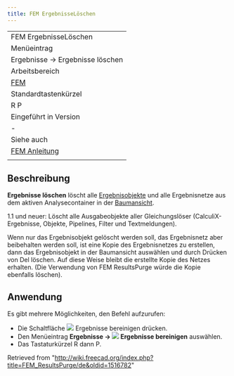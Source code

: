 ```yaml
---
title: FEM ErgebnisseLöschen
---
```

|  |
| --- |
| FEM ErgebnisseLöschen |
| Menüeintrag |
| Ergebnisse → Ergebnisse löschen |
| Arbeitsbereich |
| [FEM](/FEM_Workbench/de "FEM Workbench/de") |
| Standardtastenkürzel |
| R P |
| Eingeführt in Version |
| - |
| Siehe auch |
| [FEM Anleitung](/FEM_tutorial/de "FEM tutorial/de") |
|  |

## Beschreibung

**Ergebnisse löschen** löscht alle [Ergebnisobjekte](/FEM_ResultShow/de "FEM ResultShow/de") und alle Ergebnisnetze aus dem aktiven Analysecontainer in der [Baumansicht](/Tree_view/de "Tree view/de").

1.1 und neuer: Löscht alle Ausgabeobjekte aller Gleichungslöser (CalculiX-Ergebnisse, Objekte, Pipelines, Filter und Textmeldungen).

Wenn nur das Ergebnisobjekt gelöscht werden soll, das Ergebnisnetz aber beibehalten werden soll, ist eine Kopie des Ergebnisnetzes zu erstellen, dann das Ergebnisobjekt in der Baumansicht auswählen und durch Drücken von Del löschen. Auf diese Weise bleibt die erstellte Kopie des Netzes erhalten. (Die Verwendung von FEM ResultsPurge würde die Kopie ebenfalls löschen).

## Anwendung

Es gibt mehrere Möglichkeiten, den Befehl aufzurufen:

* Die Schaltfläche ![](/images/FEM_ResultsPurge.svg) Ergebnisse bereinigen drücken.
* Den Menüeintrag **Ergebnisse → ![](/images/FEM_ResultsPurge.svg) Ergebnisse bereinigen** auswählen.
* Das Tastaturkürzel R dann P.

Retrieved from "<http://wiki.freecad.org/index.php?title=FEM_ResultsPurge/de&oldid=1516782>"
